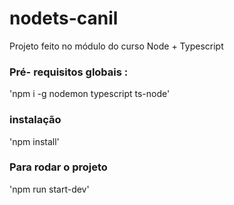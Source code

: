 # nodets-canil
Projeto feito no módulo do curso Node + Typescript

### Pré- requisitos globais :
'npm i -g nodemon typescript ts-node'

### instalação
'npm install'

### Para rodar o projeto
'npm run start-dev'